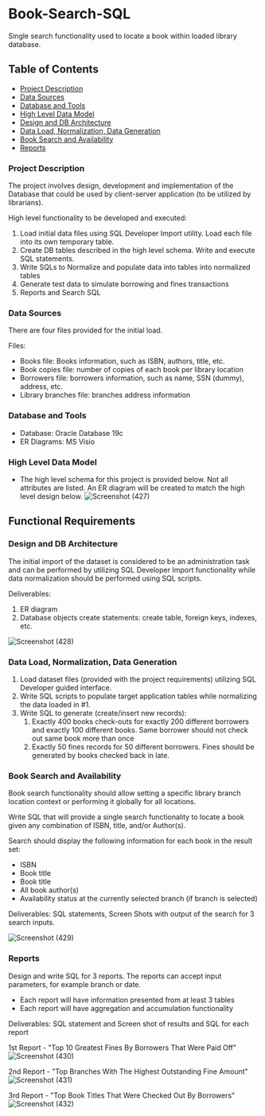 # Book-Search-SQL
Single search functionality used to locate a book within loaded library database.

## Table of Contents

- [Project Description](#project-description)
- [Data Sources](#data-sources)
- [Database and Tools](#database-and-tools)
- [High Level Data Model](#high-level-data-model)
- [Design and DB Architecture](#design-and-db-architecture)
- [Data Load, Normalization, Data Generation](#data-load-normalization-data-generation)
- [Book Search and Availability](#book-search-and-availability)
- [Reports](#reports)
  
### Project Description
The project involves design, development and implementation of the Database that could be used by
client-server application (to be utilized by librarians).

High level functionality to be developed and executed:
1. Load initial data files using SQL Developer Import utility. Load each file into its
own temporary table.
2. Create DB tables described in the high level schema. Write and execute SQL statements.
3. Write SQLs to Normalize and populate data into tables into normalized tables
4. Generate test data to simulate borrowing and fines transactions
5. Reports and Search SQL

### Data Sources
There are four files provided for the initial load.

Files:
- Books file: Books information, such as ISBN, authors, title, etc.
- Book copies file: number of copies of each book per library location
- Borrowers file: borrowers information, such as name, SSN (dummy), address, etc.
- Library branches file: branches address information

### Database and Tools 
- Database: Oracle Database 19c 
- ER Diagrams: MS Visio

### High Level Data Model
- The high level schema for this project is provided below. Not all attributes are listed. An ER
diagram will be created to match the high level design below.
![Screenshot (427)](https://github.com/user-attachments/assets/c5b8e8e9-7c90-40d7-8306-889fe6ed2e23)

## Functional Requirements 

### Design and DB Architecture 

The initial import of the dataset is considered to be an administration task and can be performed by utilizing
SQL Developer Import functionality while data normalization should be performed using SQL scripts.

Deliverables:
1. ER diagram
2. Database objects create statements: create table, foreign keys, indexes, etc.

![Screenshot (428)](https://github.com/user-attachments/assets/93c9bdab-c76e-4679-be97-41228223ec90)


### Data Load, Normalization, Data Generation

1. Load dataset files (provided with the project requirements) utilizing SQL Developer guided interface. 
2. Write SQL scripts to populate target application tables while normalizing the data loaded in #1.
3. Write SQL to generate (create/insert new records):
    1. Exactly 400 books check-outs for exactly 200 different borrowers and exactly 100 different books.
        Same borrower should not check out same book more than once
    2. Exactly 50 fines records for 50 different borrowers. Fines should be generated by books checked back
        in late.

### Book Search and Availability

Book search functionality should allow setting a specific library branch location context or performing it globally
for all locations.

Write SQL that will provide a single search functionality to locate a book given any combination of ISBN, title,
and/or Author(s). 

Search should display the following information for each book in the result set:
- ISBN
- Book title
- Book title
- All book author(s)
- Availability status at the currently selected branch (if branch is selected)

Deliverables: SQL statements, Screen Shots with output of the search for 3 search inputs.

![Screenshot (429)](https://github.com/user-attachments/assets/6888f1fc-1f02-459b-8b11-909aad018e89)


### Reports 

Design and write SQL for 3 reports. The reports can accept input parameters, for example branch or date.
- Each report will have information presented from at least 3 tables
- Each report will have aggregation and accumulation functionality

Deliverables: SQL statement and Screen shot of results and SQL for each report

1st Report - "Top 10 Greatest Fines By Borrowers That Were Paid Off"
![Screenshot (430)](https://github.com/user-attachments/assets/71f47b4e-e47f-455c-83db-938aa76e7c28)

2nd Report - "Top Branches With The Highest Outstanding Fine Amount"
![Screenshot (431)](https://github.com/user-attachments/assets/cf00334b-e253-4045-bb4c-0798a0f0824b)

3rd Report - "Top Book Titles That Were Checked Out By Borrowers"
![Screenshot (432)](https://github.com/user-attachments/assets/305a4dc7-5f31-4dc7-893e-57df188fabe5)
